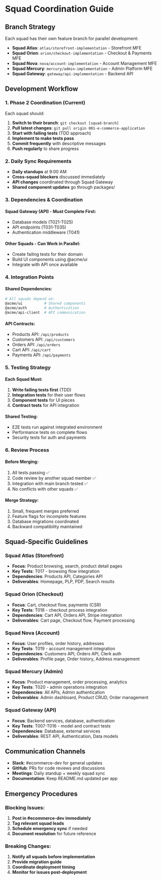 # Squad Coordination Guide

## Branch Strategy

Each squad has their own feature branch for parallel development:

- **Squad Atlas**: `atlas/storefront-implementation` - Storefront MFE
- **Squad Orion**: `orion/checkout-implementation` - Checkout & Payments MFE  
- **Squad Nova**: `nova/account-implementation` - Account Management MFE
- **Squad Mercury**: `mercury/admin-implementation` - Admin Platform MFE
- **Squad Gateway**: `gateway/api-implementation` - Backend API

## Development Workflow

### 1. Phase 2 Coordination (Current)
Each squad should:

1. **Switch to their branch**: `git checkout [squad-branch]`
2. **Pull latest changes**: `git pull origin 001-e-commerce-application`
3. **Start with failing tests** (TDD approach)
4. **Implement to make tests pass**
5. **Commit frequently** with descriptive messages
6. **Push regularly** to share progress

### 2. Daily Sync Requirements

- **Daily standups** at 9:00 AM
- **Cross-squad blockers** discussed immediately
- **API changes** coordinated through Squad Gateway
- **Shared component updates** go through packages/

### 3. Dependencies & Coordination

#### Squad Gateway (API) - Must Complete First:
- Database models (T021-T025)
- API endpoints (T031-T035) 
- Authentication middleware (T041)

#### Other Squads - Can Work in Parallel:
- Create failing tests for their domain
- Build UI components using @acme/ui
- Integrate with API once available

### 4. Integration Points

#### Shared Dependencies:
```bash
# All squads depend on:
@acme/ui          # Shared components
@acme/auth        # Authentication
@acme/api-client  # API communication
```

#### API Contracts:
- Products API: `/api/products`
- Customers API: `/api/customers`  
- Orders API: `/api/orders`
- Cart API: `/api/cart`
- Payments API: `/api/payments`

### 5. Testing Strategy

#### Each Squad Must:
1. **Write failing tests first** (TDD)
2. **Integration tests** for their user flows
3. **Component tests** for UI pieces
4. **Contract tests** for API integration

#### Shared Testing:
- E2E tests run against integrated environment
- Performance tests on complete flows
- Security tests for auth and payments

### 6. Review Process

#### Before Merging:
1. All tests passing ✅
2. Code review by another squad member ✅
3. Integration with main branch tested ✅
4. No conflicts with other squads ✅

#### Merge Strategy:
1. Small, frequent merges preferred
2. Feature flags for incomplete features
3. Database migrations coordinated
4. Backward compatibility maintained

## Squad-Specific Guidelines

### Squad Atlas (Storefront)
- **Focus**: Product browsing, search, product detail pages
- **Key Tests**: T017 - browsing flow integration
- **Dependencies**: Products API, Categories API
- **Deliverables**: Homepage, PLP, PDP, Search results

### Squad Orion (Checkout)  
- **Focus**: Cart, checkout flow, payments (CSR)
- **Key Tests**: T018 - checkout process integration
- **Dependencies**: Cart API, Orders API, Stripe integration
- **Deliverables**: Cart page, Checkout flow, Payment processing

### Squad Nova (Account)
- **Focus**: User profiles, order history, addresses
- **Key Tests**: T019 - account management integration  
- **Dependencies**: Customers API, Orders API, Clerk auth
- **Deliverables**: Profile page, Order history, Address management

### Squad Mercury (Admin)
- **Focus**: Product management, order processing, analytics
- **Key Tests**: T020 - admin operations integration
- **Dependencies**: All APIs, Admin authentication
- **Deliverables**: Admin dashboard, Product CRUD, Order management

### Squad Gateway (API)
- **Focus**: Backend services, database, authentication
- **Key Tests**: T007-T016 - model and contract tests
- **Dependencies**: Database, external services
- **Deliverables**: REST API, Authentication, Data models

## Communication Channels

- **Slack**: #ecommerce-dev for general updates
- **GitHub**: PRs for code reviews and discussions  
- **Meetings**: Daily standup + weekly squad sync
- **Documentation**: Keep README.md updated per app

## Emergency Procedures

### Blocking Issues:
1. **Post in #ecommerce-dev immediately**
2. **Tag relevant squad leads** 
3. **Schedule emergency sync** if needed
4. **Document resolution** for future reference

### Breaking Changes:
1. **Notify all squads before implementation**
2. **Provide migration guide**
3. **Coordinate deployment timing**
4. **Monitor for issues post-deployment**